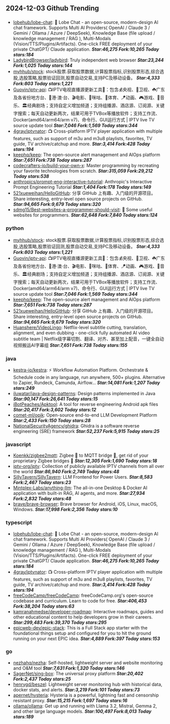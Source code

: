 ## 2024-12-03 Github Trending

### 
* [lobehub/lobe-chat](https://github.com/lobehub/lobe-chat): 🤯 Lobe Chat - an open-source, modern-design AI chat framework. Supports Multi AI Providers( OpenAI / Claude 3 / Gemini / Ollama / Azure / DeepSeek), Knowledge Base (file upload / knowledge management / RAG ), Multi-Modals (Vision/TTS/Plugins/Artifacts). One-click FREE deployment of your private ChatGPT/ Claude application. ***Star:46,275 Fork:10,265 Today stars:184***
* [LadybirdBrowser/ladybird](https://github.com/LadybirdBrowser/ladybird): Truly independent web browser ***Star:23,244 Fork:1,025 Today stars:144***
* [myhhub/stock](https://github.com/myhhub/stock): stock股票.获取股票数据,计算股票指标,识别股票形态,综合选股,选股策略,股票验证回测,股票自动交易,支持PC及移动设备。 ***Star:4,333 Fork:803 Today stars:1,221***
* [Guovin/iptv-api](https://github.com/Guovin/iptv-api): 📺IPTV电视直播源更新工具🚀：包含💰央视、📡卫视、☘️广东及各省份地方台、🌊港·澳·台、🎬电影、🎥咪咕、🏀体育、🪁动画、🎮游戏、🎵音乐、🏛经典剧场；支持自定义增加频道；支持组播源、酒店源、订阅源、关键字搜索；每天自动更新两次，结果可用于TVBox等播放软件；支持工作流、Docker(amd64/arm64/arm v7)、命令行、GUI运行方式 | IPTV live TV source update tool ***Star:7,046 Fork:1,569 Today stars:344***
* [4gray/iptvnator](https://github.com/4gray/iptvnator): 📺 Cross-platform IPTV player application with multiple features, such as support of m3u and m3u8 playlists, favorites, TV guide, TV archive/catchup and more. ***Star:3,414 Fork:428 Today stars:194***
* [keephq/keep](https://github.com/keephq/keep): The open-source alert management and AIOps platform ***Star:7,651 Fork:738 Today stars:287***
* [codecrafters-io/build-your-own-x](https://github.com/codecrafters-io/build-your-own-x): Master programming by recreating your favorite technologies from scratch. ***Star:315,059 Fork:29,212 Today stars:538***
* [anthropics/prompt-eng-interactive-tutorial](https://github.com/anthropics/prompt-eng-interactive-tutorial): Anthropic's Interactive Prompt Engineering Tutorial ***Star:1,404 Fork:178 Today stars:149***
* [521xueweihan/HelloGitHub](https://github.com/521xueweihan/HelloGitHub): 分享 GitHub 上有趣、入门级的开源项目。Share interesting, entry-level open source projects on GitHub. ***Star:94,665 Fork:9,679 Today stars:320***
* [sdmg15/Best-websites-a-programmer-should-visit](https://github.com/sdmg15/Best-websites-a-programmer-should-visit): 🔗 Some useful websites for programmers. ***Star:62,648 Fork:7,840 Today stars:124***

### python
* [myhhub/stock](https://github.com/myhhub/stock): stock股票.获取股票数据,计算股票指标,识别股票形态,综合选股,选股策略,股票验证回测,股票自动交易,支持PC及移动设备。 ***Star:4,333 Fork:803 Today stars:1,221***
* [Guovin/iptv-api](https://github.com/Guovin/iptv-api): 📺IPTV电视直播源更新工具🚀：包含💰央视、📡卫视、☘️广东及各省份地方台、🌊港·澳·台、🎬电影、🎥咪咕、🏀体育、🪁动画、🎮游戏、🎵音乐、🏛经典剧场；支持自定义增加频道；支持组播源、酒店源、订阅源、关键字搜索；每天自动更新两次，结果可用于TVBox等播放软件；支持工作流、Docker(amd64/arm64/arm v7)、命令行、GUI运行方式 | IPTV live TV source update tool ***Star:7,046 Fork:1,569 Today stars:344***
* [keephq/keep](https://github.com/keephq/keep): The open-source alert management and AIOps platform ***Star:7,651 Fork:738 Today stars:287***
* [521xueweihan/HelloGitHub](https://github.com/521xueweihan/HelloGitHub): 分享 GitHub 上有趣、入门级的开源项目。Share interesting, entry-level open source projects on GitHub. ***Star:94,665 Fork:9,679 Today stars:320***
* [Huanshere/VideoLingo](https://github.com/Huanshere/VideoLingo): Netflix-level subtitle cutting, translation, alignment, and even dubbing - one-click fully automated AI video subtitle team | Netflix级字幕切割、翻译、对齐、甚至加上配音，一键全自动视频搬运AI字幕组 ***Star:7,651 Fork:738 Today stars:155***

### java
* [kestra-io/kestra](https://github.com/kestra-io/kestra): ⚡ Workflow Automation Platform. Orchestrate & Schedule code in any language, run anywhere, 500+ plugins. Alternative to Zapier, Rundeck, Camunda, Airflow... ***Star:14,081 Fork:1,207 Today stars:249***
* [iluwatar/java-design-patterns](https://github.com/iluwatar/java-design-patterns): Design patterns implemented in Java ***Star:90,147 Fork:26,641 Today stars:15***
* [iBotPeaches/Apktool](https://github.com/iBotPeaches/Apktool): A tool for reverse engineering Android apk files ***Star:20,417 Fork:3,602 Today stars:12***
* [comet-ml/opik](https://github.com/comet-ml/opik): Open-source end-to-end LLM Development Platform ***Star:2,433 Fork:150 Today stars:28***
* [NationalSecurityAgency/ghidra](https://github.com/NationalSecurityAgency/ghidra): Ghidra is a software reverse engineering (SRE) framework ***Star:52,237 Fork:5,915 Today stars:25***

### javascript
* [Koenkk/zigbee2mqtt](https://github.com/Koenkk/zigbee2mqtt): Zigbee 🐝 to MQTT bridge 🌉, get rid of your proprietary Zigbee bridges 🔨 ***Star:12,305 Fork:1,690 Today stars:18***
* [iptv-org/iptv](https://github.com/iptv-org/iptv): Collection of publicly available IPTV channels from all over the world ***Star:86,940 Fork:2,749 Today stars:48***
* [SillyTavern/SillyTavern](https://github.com/SillyTavern/SillyTavern): LLM Frontend for Power Users. ***Star:8,583 Fork:2,467 Today stars:23***
* [Mintplex-Labs/anything-llm](https://github.com/Mintplex-Labs/anything-llm): The all-in-one Desktop & Docker AI application with built-in RAG, AI agents, and more. ***Star:27,934 Fork:2,832 Today stars:48***
* [brave/brave-browser](https://github.com/brave/brave-browser): Brave browser for Android, iOS, Linux, macOS, Windows. ***Star:17,998 Fork:2,356 Today stars:10***

### typescript
* [lobehub/lobe-chat](https://github.com/lobehub/lobe-chat): 🤯 Lobe Chat - an open-source, modern-design AI chat framework. Supports Multi AI Providers( OpenAI / Claude 3 / Gemini / Ollama / Azure / DeepSeek), Knowledge Base (file upload / knowledge management / RAG ), Multi-Modals (Vision/TTS/Plugins/Artifacts). One-click FREE deployment of your private ChatGPT/ Claude application. ***Star:46,275 Fork:10,265 Today stars:184***
* [4gray/iptvnator](https://github.com/4gray/iptvnator): 📺 Cross-platform IPTV player application with multiple features, such as support of m3u and m3u8 playlists, favorites, TV guide, TV archive/catchup and more. ***Star:3,414 Fork:428 Today stars:194***
* [freeCodeCamp/freeCodeCamp](https://github.com/freeCodeCamp/freeCodeCamp): freeCodeCamp.org's open-source codebase and curriculum. Learn to code for free. ***Star:406,453 Fork:38,204 Today stars:63***
* [kamranahmedse/developer-roadmap](https://github.com/kamranahmedse/developer-roadmap): Interactive roadmaps, guides and other educational content to help developers grow in their careers. ***Star:299,483 Fork:39,370 Today stars:295***
* [epicweb-dev/epic-stack](https://github.com/epicweb-dev/epic-stack): This is a Full Stack app starter with the foundational things setup and configured for you to hit the ground running on your next EPIC idea. ***Star:4,889 Fork:397 Today stars:153***

### go
* [nezhahq/nezha](https://github.com/nezhahq/nezha): Self-hosted, lightweight server and website monitoring and O&M tool ***Star:7,631 Fork:1,320 Today stars:146***
* [SagerNet/sing-box](https://github.com/SagerNet/sing-box): The universal proxy platform ***Star:20,402 Fork:2,437 Today stars:25***
* [henrygd/beszel](https://github.com/henrygd/beszel): Lightweight server monitoring hub with historical data, docker stats, and alerts. ***Star:3,219 Fork:101 Today stars:73***
* [apernet/hysteria](https://github.com/apernet/hysteria): Hysteria is a powerful, lightning fast and censorship resistant proxy. ***Star:15,215 Fork:1,697 Today stars:16***
* [ollama/ollama](https://github.com/ollama/ollama): Get up and running with Llama 3.2, Mistral, Gemma 2, and other large language models. ***Star:100,497 Fork:8,013 Today stars:189***
